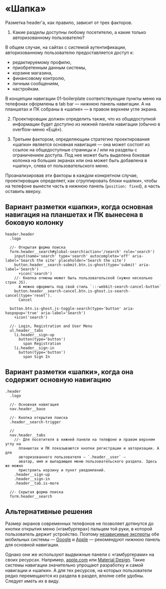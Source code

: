 # «Шапка»

Разметка header'а, как правило, зависит от трех факторов.

1) Какие разделы доступны любому посетителю, а какие только авторизованному пользователю?

В общем случае, на сайтах с системой аутентификации, авторизованному пользователю предоставляется доступ к:

- редактируемому профилю,
- приобретенным данным системы,
- корзине магазина,
- финансовому контролю,
- личным сообщениям,
- настройкам.

В концепции навигации 01-boilerplate соответствующие пункты меню на телефонах оформлены в tab bar — нижнюю панель навигации. А на планшетах и ПК собраны в «шапке» — в правом верхнем угле экрана.

2) Проектировщик должен определить также, что из общедоступной информации будет доступно из нижней панели навигации (обычно в overflow-меню «Ещё»).

3) Третьим фактором, определяющим стратегию проектирования «шапки» является основная навигация — она может состоят из ссылок на общедоступные страницы и / или на разделы с ограничением доступа. Под нее может быть выделена боковая колонка на больших экранах или она может быть добавлена в «шапку», слева от пользовательского меню.

Проанализировав эти факторы в каждом конкретном случае, проектировщик определяет, как сгруппировать блоки «шапки», чтобы на телефоне вынести часть в нижнюю панель (`position: fixed`), а часть оставить вверху.

## Вариант разметки «шапки», когда основная навигация на планшетах и ПК вынесена в боковую колонку

```pug
header.header
  .logo

  //- Открытая форма поиска
  form.header__search#global-search(action='/search' role='search')
    input(name='search' type='search' autocomplete='off' aria-label='Search the site' placeholder='Search the site')
    button.header__search-submit.btn.is-ghost(type='submit' aria-label='Search')
      +icon('search')
    //- Кнопка отмены может быть пользовательской (нужно несколько строк JS).
      А можно оформить под свой стиль `::-webkit-search-cancel-button`
    button.header__search-cancel.btn.is-ghost.is-search-cancel(type='reset').
      Cancel

  button.btn.is-ghost.js-toggle-search(type='button' aria-haspopup='true' aria-label='Search')
    +icon('search')

  //- Login, Registration and User Menu
  ul.header__tabs
    li.header__sign-up
      button(type='button')
        span Registration
    li.header__sign-in
      button(type='button')
        span Sign In
```

## Вариант разметки «шапки», когда она содержит основную навигацию

```pug
.header
  .logo

  //- Основная навигация
  nav.header__base

  //- Кнопка открытия поиска
  .header__search-trigger

  //
  nav.header__tabs
    //- Для посетителя в нижней панели на телефоне и правом верхнем углу на
      планшетах и ПК показываются кнопки регистрации и авторизации. А для
      авторизованного пользователя — `.header__user` —
      аватар, имя и выпадающее меню пользовательского раздела. Здесь же можно
      пристроить корзину и пункт уведомлений.
    .header__sign-up
    .header__sign-in
    .header__tab.is-more

  //- Скрытая форма поиска
  form.header__search
```

## Альтернативные решения

Размер экранов современных телефонов не позволяет дотянутся до кнопки открытия меню («гамбургера») пальцем той руки, в которой пользователь держит устройство. Поэтому [независимые эксперты](https://www.smashingmagazine.com/2019/08/bottom-navigation-pattern-mobile-web-pages/) обе мобильных системы — [Google](https://m3.material.io/components/bottom-app-bar/overview) и [Apple](https://developer.apple.com/design/human-interface-guidelines/components/navigation-and-search/tab-bars/
) — рекомендуют нижнюю панель для основной навигации.

Однако они же используют выдвижные панели с «гамбургерами» на своих ресурсах. Например, [apple.com](https://www.apple.com/) или [Material Design](https://m3.material.io/). Такие системы навигации значительно упрощают разработку и самой навигации и «шапки». А для тех ресурсов, на которых пользователи редко перемещаются из раздела в раздел, вполне себе удобны. Следует иметь их в виду.
